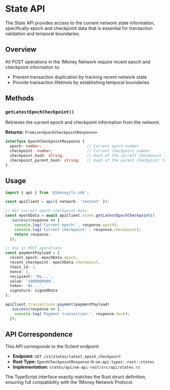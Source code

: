 # State API

The State API provides access to the current network state information, specifically epoch and checkpoint data that is essential for transaction validation and temporal boundaries.

## Overview

All POST operations in the 1Money Network require recent epoch and checkpoint information to:
- Prevent transaction duplication by tracking recent network state
- Provide transaction lifetimes by establishing temporal boundaries

## Methods

### `getLatestEpochCheckpoint()`

Retrieves the current epoch and checkpoint information from the network.

**Returns:** `Promise<EpochCheckpointResponse>`

```typescript
interface EpochCheckpointResponse {
  epoch: number;                    // Current epoch number
  checkpoint: number;               // Current checkpoint number  
  checkpoint_hash: string;          // Hash of the current checkpoint (0x-prefixed hex)
  checkpoint_parent_hash: string;   // Hash of the parent checkpoint (0x-prefixed hex)
}
```

## Usage

```typescript
import { api } from '@1money/ts-sdk';

const apiClient = api({ network: 'testnet' });

// Get current epoch checkpoint data
const epochData = await apiClient.state.getLatestEpochCheckpoint()
  .success(response => {
    console.log('Current epoch:', response.epoch);
    console.log('Current checkpoint:', response.checkpoint);
    return response;
  });

// Use in POST operations
const paymentPayload = {
  recent_epoch: epochData.epoch,
  recent_checkpoint: epochData.checkpoint,
  chain_id: 1,
  nonce: 1,
  recipient: '0x...',
  value: '1000000000',
  token: '0x...',
  signature: signedData
};

apiClient.transactions.payment(paymentPayload)
  .success(response => {
    console.log('Payment transaction:', response.hash);
  });
```

## API Correspondence

This API corresponds to the l1client endpoint:
- **Endpoint:** `GET /v1/states/latest_epoch_checkpoint`
- **Rust Type:** `EpochCheckpointResponse` in `om-api-types::rest::states`
- **Implementation:** `crates/api/om-api-rest/src/api/states.rs`

The TypeScript interface exactly matches the Rust struct definition, ensuring full compatibility with the 1Money Network Protocol.